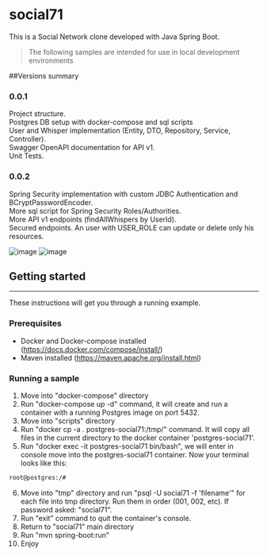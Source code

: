 # social71
This is a Social Network clone developed with Java Spring Boot. 

>The following samples are intended for use in local development environments

##Versions summary
### 0.0.1
Project structure.  
Postgres DB setup with docker-compose and sql scripts  
User and Whisper implementation (Entity, DTO, Repository, Service, Controller).  
Swagger OpenAPI documentation for API v1.  
Unit Tests.

### 0.0.2
Spring Security implementation with custom JDBC Authentication and BCryptPasswordEncoder.  
More sql script for Spring Security Roles/Authorities.  
More API v1 endpoints (findAllWhispers by UserId).  
Secured endpoints. An user with USER_ROLE can update or delete only his resources.

![image](https://user-images.githubusercontent.com/7373284/111064960-68f99200-84b7-11eb-8dc5-8053a017d2b2.png)
![image](https://user-images.githubusercontent.com/7373284/111067698-b250de00-84c5-11eb-8505-64d656af0186.png)

## Getting started

---
These instructions will get you through a running example.

### Prerequisites
- Docker and Docker-compose installed
(https://docs.docker.com/compose/install/)
- Maven installed 
  (https://maven.apache.org/install.html)
  
### Running a sample
1. Move into "docker-compose" directory
2. Run "docker-compose up -d" command, it will create and run a container with a running Postgres image on port 5432.
3. Move into "scripts" directory
4. Run "docker cp -a . postgres-social71:/tmp/" command. It will copy all files in the current directory to the docker container 'postgres-social71'.
5. Run "docker exec -it postgres-social71 bin/bash", we will enter in console move into the postgres-social71 container.
Now your terminal looks like this:
```bash
root@postgres:/# 
```
6. Move into "tmp" directory and run "psql -U social71 -f 'filename'" for each file into tmp directory. Run them in order (001, 002, etc). If password asked: "social71".
7. Run "exit" command to quit the container's console.
8. Return to "social71" main directory
9. Run "mvn spring-boot:run"
10. Enjoy